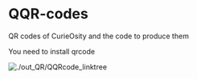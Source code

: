 # QQR-codes
QR codes of CurieOsity and the code to produce them

You need to install qrcode

![./out_QR/QQRcode_linktree]()

